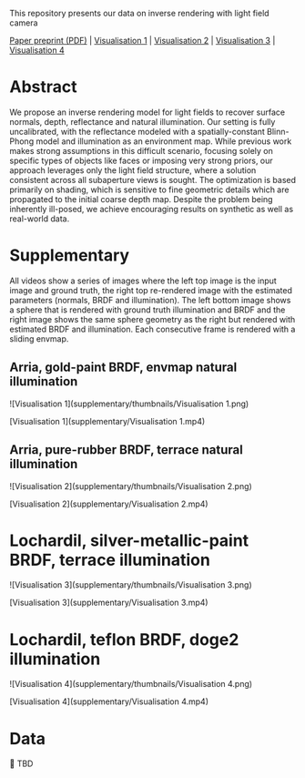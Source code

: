 This repository presents our data on inverse rendering with light field camera

[Paper preprint (PDF)](paper-preprint.pdf) | [Visualisation 1](TBD) | [Visualisation 2](TBD) | [Visualisation 3](TBD) | [Visualisation 4](TBD) 

# Abstract 
We propose an inverse rendering model for light fields to recover surface normals, depth, reflectance and natural illumination. Our setting is fully uncalibrated, with the reflectance modeled with a spatially-constant Blinn-Phong model and illumination as an environment map. While previous work makes strong assumptions in this difficult scenario, focusing solely on specific types of objects like faces or imposing very strong priors, our approach leverages only the light field structure, where a solution consistent across all subaperture views is sought. The optimization is based primarily on shading, which is sensitive to fine geometric details which are propagated to the initial coarse depth map. Despite the problem being inherently ill-posed, we achieve encouraging results on synthetic as well as real-world data.

# Supplementary

All videos show a series of images where the left top image is the input image and ground truth, the right top re-rendered image with the estimated parameters (normals, BRDF and illumination). The left bottom image shows a sphere that is rendered with ground truth illumination and BRDF and the right image shows the same sphere geometry as the right but rendered with estimated BRDF and illumination. Each consecutive frame is rendered with a sliding envmap.

## Arria, gold-paint BRDF, envmap natural illumination 
![Visualisation 1](supplementary/thumbnails/Visualisation 1.png)

[Visualisation 1](supplementary/Visualisation 1.mp4)

  ## Arria, pure-rubber BRDF, terrace natural illumination 
![Visualisation 2](supplementary/thumbnails/Visualisation 2.png)

[Visualisation 2](supplementary/Visualisation 2.mp4)

# Lochardil, silver-metallic-paint BRDF, terrace illumination
![Visualisation 3](supplementary/thumbnails/Visualisation 3.png)

[Visualisation 3](supplementary/Visualisation 3.mp4)

# Lochardil, teflon BRDF, doge2 illumination
![Visualisation 4](supplementary/thumbnails/Visualisation 4.png)

[Visualisation 4](supplementary/Visualisation 4.mp4)


# Data 
💪 TBD
